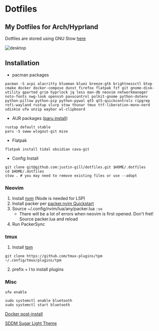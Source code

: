 # Dotfiles
My Dotfiles for Arch/Hyprland
---
Dotfiles are stored using GNU Stow [here](https://www.gnu.org/software/stow/)

![desktop](https://github.com/justin-gill/dotfiles/assets/47087703/3999d796-98ae-458f-9dab-ddc0032dd98e)


## Installation
* pacman packages
```
pacman -S acpi alacritty blueman bluez breeze-gtk brightnessctl btop cmake docker docker-compose dunst firefox flatpak fzf git gnome-disk-utility gparted grim hyprlock jq less man-db neovim networkmanager noto-fonts nwg-look openssh pavucontrol polkit-gnome python-dotenv python-pillow python-pip python-pywal qt5 qt5-quickcontrols ripgrep rofi-wayland rustup slurp stow thunar tmux ttf-liberation-mono-nerd udiskie ufw unzip waybar wl-clipboard
```

* AUR packages ([paru install](https://github.com/Morganamilo/paru?tab=readme-ov-file#installation))
```
rustup default stable
paru -S swww wlogout-git mise
```

* Flatpak
```
flatpak install tidal obsidian cava-git
```

* Config Install
```
git clone git@github.com:justin-gill/dotfiles.git $HOME/.dotfiles
cd $HOME/.dotfiles
stow . # you may need to remove existing files or use --adopt
```

### Neovim
1. Install [nvm](https://github.com/nvm-sh/nvm#install--update-script) (Node is needed for  LSP)
2. Install packer per [packer.nvim Quickstart](https://github.com/wbthomason/packer.nvim#quickstart)
3. Source ~/.config/nvim/lua/any/packer.lua `:so`
    * There will be a lot of errors when neovim is first opened. Don't fret! Source packer.lua and reload
4. Run PackerSync

### tmux
1. Install [tpm](https://github.com/tmux-plugins/tpm)
```
git clone https://github.com/tmux-plugins/tpm ~/.config/tmux/plugins/tpm
```
2. prefix + I to install plugins

### Misc
```
ufw enable
```
```
sudo systemctl enable bluetooth
sudo systemctl start bluetooth
```


[Docker post-install](https://docs.docker.com/engine/install/linux-postinstall/)

[SDDM Sugar Light Theme](https://github.com/MarianArlt/sddm-sugar-light?tab=readme-ov-file#installing-the-theme)

